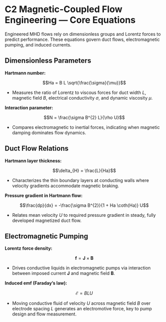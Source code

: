 # C2 Magnetic-Coupled Flow Engineering — Core Equations

Engineered MHD flows rely on dimensionless groups and Lorentz forces to predict performance. These equations govern duct flows, electromagnetic pumping, and induced currents.

## Dimensionless Parameters
**Hartmann number:**

$$Ha = B L \sqrt{\frac{\sigma}{\mu}}$$

- Measures the ratio of Lorentz to viscous forces for duct width $L$, magnetic field $B$, electrical conductivity $\sigma$, and dynamic viscosity $\mu$.

**Interaction parameter:**

$$N = \frac{\sigma B^{2} L}{\rho U}$$

- Compares electromagnetic to inertial forces, indicating when magnetic damping dominates flow dynamics.

## Duct Flow Relations
**Hartmann layer thickness:**

$$\delta_{H} = \frac{L}{Ha}$$

- Characterizes the thin boundary layers at conducting walls where velocity gradients accommodate magnetic braking.

**Pressure gradient in Hartmann flow:**

$$\frac{dp}{dx} = -\frac{\sigma B^{2}}{1 + Ha \coth(Ha)} U$$

- Relates mean velocity $U$ to required pressure gradient in steady, fully developed magnetized duct flow.

## Electromagnetic Pumping
**Lorentz force density:**

$$\mathbf{f} = \mathbf{J} \times \mathbf{B}$$

- Drives conductive liquids in electromagnetic pumps via interaction between imposed current $\mathbf{J}$ and magnetic field $\mathbf{B}$.

**Induced emf (Faraday’s law):**

$$\mathcal{E} = B L U$$

- Moving conductive fluid of velocity $U$ across magnetic field $B$ over electrode spacing $L$ generates an electromotive force, key to pump design and flow measurement.
